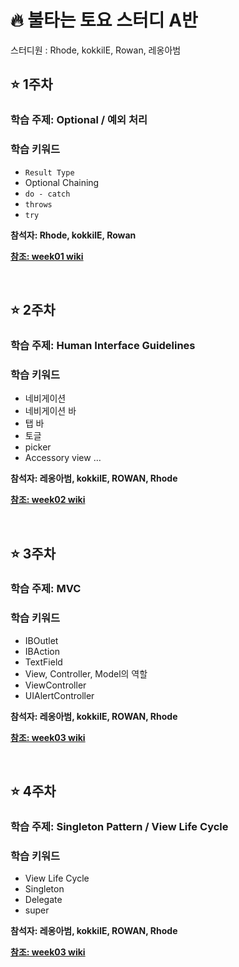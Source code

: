 # :fire:  불타는 토요 스터디 A반

스터디원 : Rhode, kokkilE, Rowan, 레옹아범

## :star: 1주차
### 학습 주제: Optional / 예외 처리

### 학습 키워드 
  - ```Result Type```
  - Optional Chaining
  - ```do - catch```
  - ```throws```
  - ```try```

**참석자: Rhode, kokkilE, Rowan**

**[참조: week01 wiki](https://github.com/Rhode-park/ss8-sat-study-A/wiki/%5Bweek01%5D-Optional---예외처리)**

<br/>

## :star: 2주차
### 학습 주제: Human Interface Guidelines

### 학습 키워드
 - 네비게이션
 - 네비게이션 바
 - 탭 바
 - 토글
 - picker
 - Accessory view
…
   
**참석자: 레옹아범, kokkilE, ROWAN, Rhode**

**[참조: week02 wiki](https://github.com/Rhode-park/ss8-sat-study-A/wiki/%5Bweek02%5D-Human-Interface-Guidelines)**

<br/>

## :star: 3주차
### 학습 주제: MVC

### 학습 키워드
 - IBOutlet
 - IBAction
 - TextField
 - View, Controller, Model의 역할
 - ViewController
 - UIAlertController
   
**참석자: 레옹아범, kokkilE, ROWAN, Rhode**

**[참조: week03 wiki](https://github.com/Rhode-park/ss8-sat-study-A/wiki/%5Bweek03%5D-MVC)**

<br/>

## :star: 4주차
### 학습 주제: Singleton Pattern / View Life Cycle

### 학습 키워드
 - View Life Cycle
 - Singleton
 - Delegate
 - super
   
**참석자: 레옹아범, kokkilE, ROWAN, Rhode**

**[참조: week03 wiki](https://github.com/Rhode-park/ss8-sat-study-A/wiki/%5Bweek04%5D-Singleton-Pattern---View-Life-Cycle)**
